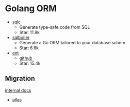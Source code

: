 # Golang ORM

- [sqlc](https://github.com/sqlc-dev/sqlc)
  - Generate type-safe code from SQL
  - Star: 11.9k
- [sqlboiler](https://github.com/volatiletech/sqlboiler)
  - Generate a Go ORM tailored to your database schem
  - Star: 6.6k
- [ent](https://entgo.io/)
  - [github](https://github.com/ent/ent)
  - Star: 15.4k

## Migration

[internal docs](../../database/migration.md)

- [atlas](https://atlasgo.io/)
